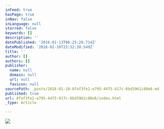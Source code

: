 ```yaml
---
inFeed: true
hasPage: true
inNav: false
inLanguage: null
starred: false
keywords: []
description: ''
datePublished: '2016-01-13T06:25:20.714Z'
dateModified: '2016-01-10T23:52:30.549Z'
title: ''
author: []
authors: []
publisher:
  name: null
  domain: null
  url: null
  favicon: null
sourcePath: _posts/2016-01-10-8faf3fe1-e795-4475-917c-6bd3961c88e6.md
published: true
url: 8faf3fe1-e795-4475-917c-6bd3961c88e6/index.html
_type: Article

---
```

![](https://the-grid-user-content.s3-us-west-2.amazonaws.com/7aef80f9-b6e8-4348-a255-799783ce7fa8.jpg)